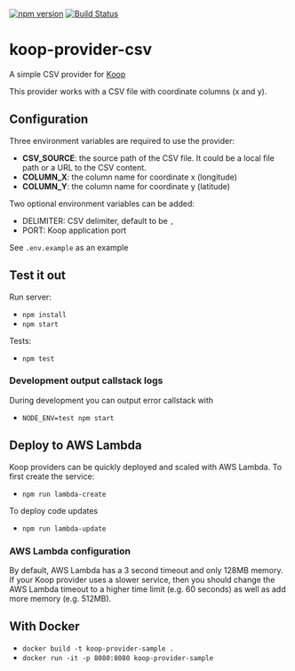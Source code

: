 [![npm version](https://badge.fury.io/js/koop-provider-csv.svg)](https://badge.fury.io/js/koop-provider-csv) [![Build Status](https://travis-ci.org/haoliangyu/koop-provider-csv.svg?branch=master)](https://travis-ci.org/haoliangyu/koop-provider-csv)

# koop-provider-csv

A simple CSV provider for [Koop](http://koopjs.github.io/)

This provider works with a CSV file with coordinate columns (x and y).

## Configuration

Three environment variables are required to use the provider:
* **CSV_SOURCE**: the source path of the CSV file. It could be a local file path or a URL to the CSV content.
* **COLUMN_X**: the column name for coordinate x (longitude)
* **COLUMN_Y**: the column name for coordinate y (latitude)

Two optional environment variables can be added:
* DELIMITER: CSV delimiter, default to be `,`
* PORT: Koop application port

See `.env.example` as an example

## Test it out
Run server:
- `npm install`
- `npm start`

Tests:
- `npm test`

### Development output callstack logs

During development you can output error callstack with

- `NODE_ENV=test npm start`

## Deploy to AWS Lambda

Koop providers can be quickly deployed and scaled with AWS Lambda. To first create the service:

- `npm run lambda-create`

To deploy code updates

- `npm run lambda-update`

### AWS Lambda configuration

By default, AWS Lambda has a 3 second timeout and only 128MB memory. If your Koop provider uses a slower service, then you should change the AWS Lambda timeout to a higher time limit (e.g. 60 seconds) as well as add more memory (e.g. 512MB).

## With Docker

- `docker build -t koop-provider-sample .`
- `docker run -it -p 8080:8080 koop-provider-sample`
